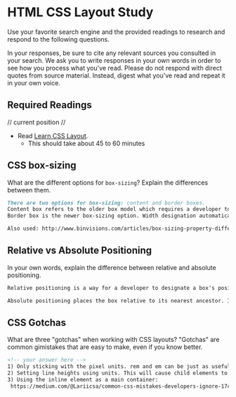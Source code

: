 # HTML CSS Layout Study

Use your favorite search engine and the provided readings to research and respond to the following questions.

In your responses, be sure to cite any relevant sources you consulted in your search. We ask you to write responses in your own words in order to see how you process what you've read. Please do not respond with direct quotes from source material. Instead, digest what you've read and repeat it in your own voice.

## Required Readings
// current position //
- Read [Learn CSS Layout](z).
  - This should take about 45 to 60 minutes

## CSS box-sizing

What are the different options for `box-sizing`? Explain the differences between them.

```md
There are two options for box-sizing: content and border boxes.
Content box refers to the older box model which requires a developer to consider and factor in dimesinos for a box's width, padding, border, and margin. Boxes often appeared larger than their intended width designation.
Border box is the newer box-sizing option. Width designation automatically factors in padding and border dimenions and provides a developer a more intuitive way to designate a box's dimensions.

Also used: http://www.binvisions.com/articles/box-sizing-property-difference-content-border/
```

## Relative vs Absolute Positioning

In your own words, explain the difference between relative and absolute positioning.

```md
Relative positioning is a way for a developer to designate a box's position relative to the static/default positioning.

Absolute positioning places the box relative to its nearest ancestor. If there is no ancester, it will use the document body as an ancestor.
```

## CSS Gotchas

What are three "gotchas" when working with CSS layouts? "Gotchas" are common gimistakes that are easy to make, even if you know better.

```md
<!-- your answer here -->
1) Only sticking with the pixel units. rem and em can be just as useful: http://www.veritlabs.com/common-mistakes-found-in-css/
2) Setting line heights using units. This will cause child elements to inherit the computed values from the parent even when this is not the desired result: https://blog.mariano.io/common-css-mistakes-and-how-to-fix-them-8ee0f5e88d64
3) Using the inline element as a main container:
 https://medium.com/@Lariicsa/common-css-mistakes-developers-ignore-17cfb5ac9d2f
```
